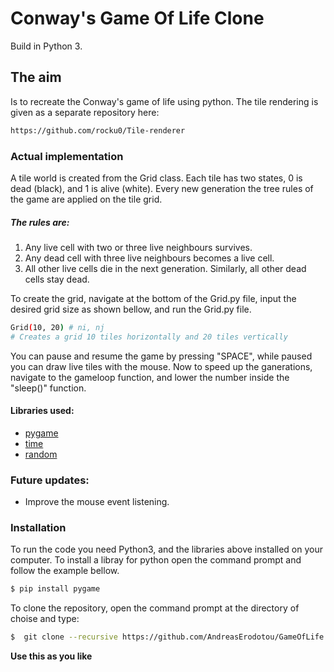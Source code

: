 # Conway's Game Of Life Clone

Build in Python 3.
## The aim
Is to recreate the Conway's game of life using python. The tile rendering is given as a separate repository here:
```sh
https://github.com/rocku0/Tile-renderer
```
### Actual implementation
A tile world is created from the Grid class. Each tile has two states, 0 is dead (black), and 1 is alive (white). Every new generation the tree rules of the game are applied on the tile grid. 
##### The rules are:
1. Any live cell with two or three live neighbours survives.
2. Any dead cell with three live neighbours becomes a live cell.
3. All other live cells die in the next generation. Similarly, all other dead cells stay dead.
 
To create the grid, navigate at the bottom of the Grid.py file, input the desired grid size as shown bellow, and run the Grid.py file.
```sh
Grid(10, 20) # ni, nj
# Creates a grid 10 tiles horizontally and 20 tiles vertically
```
You can pause and resume the game by pressing "SPACE", while paused you can draw live tiles with the mouse.
Now to speed up the ganerations, navigate to the gameloop function, and lower the number inside the "sleep()" function.
#### Libraries used:
- [pygame]
- [time]
- [random]

### Future updates:
  - Improve the mouse event listening.

### Installation
To run the code you need Python3, and the libraries above installed on your computer.
To install a libray for python open the command prompt and follow the example bellow.

```sh
$ pip install pygame
```

To clone the repository, open the command prompt at the directory of choise and type:
```sh
$  git clone --recursive https://github.com/AndreasErodotou/GameOfLife
```

**Use this as you like**

   [pygame]: <https://www.pygame.org/docs/>
   [time]: <https://docs.python.org/3/library/time.html>
   [random]: <https://docs.python.org/3/library/random.html>
